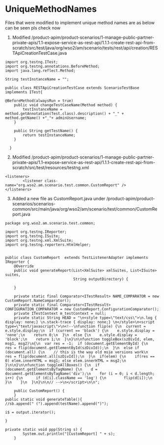 # UniqueMethodNames

Files that were modified to implement unique method names are as below can be seen pls check now

1. Modified /product-apim/product-scenarios/1-manage-public-partner-private-apis/1.1-expose-service-as-rest-api/1.1.1-create-rest-api-from-scratch/src/test/java/org/wso2/am/scenario/tests/rest/api/creation/RESTApiCreationTestCase.java

```
import org.testng.ITest;
import org.testng.annotations.BeforeMethod;
import java.lang.reflect.Method;

String testInstanceName = "";

public class RESTApiCreationTestCase extends ScenarioTestBase implements ITest{

@BeforeMethod(alwaysRun = true)
    public void changeTestCaseName(Method method) {
        testInstanceName = method.getAnnotation(Test.class).description() + "_" + method.getName() +"_"+ adminUsername;
    }

    public String getTestName() {
        return testInstanceName;
    }
    
  }
```

2. Modified /product-apim/product-scenarios/1-manage-public-partner-private-apis/1.1-expose-service-as-rest-api/1.1.1-create-rest-api-from-scratch/src/test/resources/testng.xml

```
<listeners>
        <listener class-name="org.wso2.am.scenario.test.common.CustomReport" />
</listeners>

```
    
3. Added a new file as CustomReport.java under /product-apim/product-scenarios/scenarios-common/src/main/java/org/wso2/am/scenario/test/common/CustomReport.java


```
package org.wso2.am.scenario.test.common;

import org.testng.IReporter;
import org.testng.ISuite;
import org.testng.xml.XmlSuite;
import org.testng.reporters.HtmlHelper;


public class CustomReport  extends TestListenerAdapter implements IReporter {
    @Override
    public void generateReport(List<XmlSuite> xmlSuites, List<ISuite> suites,
                               String outputDirectory) {

    }

    private static final Comparator<ITestResult> NAME_COMPARATOR = new CustomReport.NameComparator();
    private static final Comparator<ITestResult> CONFIGURATION_COMPARATOR = new CustomReport.ConfigurationComparator();
    private ITestContext m_testContext = null;
    private static String HEAD = "\n<style type=\"text/css\">\n.log { display: none;} \n.stack-trace { display: none;} \n</style>\n<script type=\"text/javascript\">\n<!--\nfunction flip(e) {\n  current = e.style.display;\n  if (current == 'block') {\n    e.style.display = 'none';\n    return 0;\n  }\n  else {\n    e.style.display = 'block';\n    return 1;\n  }\n}\n\nfunction toggleBox(szDivId, elem, msg1, msg2)\n{\n  var res = -1;  if (document.getElementById) {\n    res = flip(document.getElementById(szDivId));\n  }\n  else if (document.all) {\n    // this is the way old msie versions work\n    res = flip(document.all[szDivId]);\n  }\n  if(elem) {\n    if(res == 0) elem.innerHTML = msg1; else elem.innerHTML = msg2;\n  }\n\n}\n\nfunction toggleAllBoxes() {\n  if (document.getElementsByTagName) {\n    d = document.getElementsByTagName('div');\n    for (i = 0; i < d.length; i++) {\n      if (d[i].className == 'log') {\n        flip(d[i]);\n      }\n    }\n  }\n}\n\n// -->\n</script>\n\n";

    public CustomReport() {
    }
public static void generateTable(){
//sb.append(" (").append(testName).append(")");

i$ = output.iterator();

}

private static void ppp(String s) {
        System.out.println("[CustomReport] " + s);
    }
    
   
```
